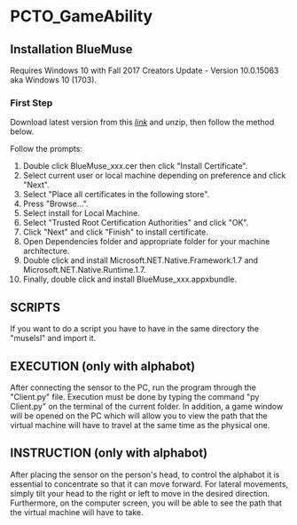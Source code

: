 # PCTO_GameAbility
## Installation BlueMuse
Requires Windows 10 with Fall 2017 Creators Update - Version 10.0.15063 aka Windows 10 (1703).

### First Step
Download latest version from this *<a href="https://github.com/kowalej/BlueMuse/releases">link</a>* and unzip, then follow the method below.

Follow the prompts: 

1. Double click BlueMuse_xxx.cer then click "Install Certificate".
2. Select current user or local machine depending on preference and click "Next".
3. Select "Place all certificates in the following store".
4. Press "Browse...".
5. Select install for Local Machine.
6. Select "Trusted Root Certification Authorities" and click "OK".
7. Click "Next" and click "Finish" to install certificate.
8. Open Dependencies folder and appropriate folder for your machine architecture.
9. Double click and install Microsoft.NET.Native.Framework.1.7 and Microsoft.NET.Native.Runtime.1.7.
10. Finally, double click and install BlueMuse_xxx.appxbundle.


## SCRIPTS
If you want to do a script you have to have in the same directory the "muselsl" and import it.

## EXECUTION (only with alphabot)
After connecting the sensor to the PC, run the program through the "Client.py" file. Execution must be done by typing the command "py Client.py" on the terminal of the current folder. In addition, a game window will be opened on the PC which will allow you to view the path that the virtual machine will have to travel at the same time as the physical one.

## INSTRUCTION (only with alphabot)
After placing the sensor on the person's head, to control the alphabot it is essential to concentrate so that it can move forward. For lateral movements, simply tilt your head to the right or left to move in the desired direction. Furthermore, on the computer screen, you will be able to see the path that the virtual machine will have to take.